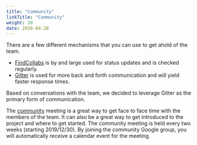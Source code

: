 ```yaml
---
title: "Community"
linkTitle: "Community"
weight: 20
date: 2020-04-28
---
```


There are a few different mechanisms that you can use to get ahold of the team.

* [FindCollabs](https://findcollabs.com/project/deps-cloud-GIOlcUiHE9XD2UVlxrNl) is by and large used for status updates and is checked regularly.
* [Gitter](https://gitter.im/depscloud/community) is used for more back and forth communication and will yield faster response times.

Based on conversations with the team, we decided to leverage Gitter as the primary form of communication.

The [community](https://groups.google.com/a/deps.cloud/forum/#!forum/community/join) meeting is a great way to get face to face time with the members of the team.
It can also be a great way to get introduced to the project and where to get started.
The community meeting is held every two weeks (starting 2019/12/30).
By joining the community Google group, you will automatically receive a calendar event for the meeting.